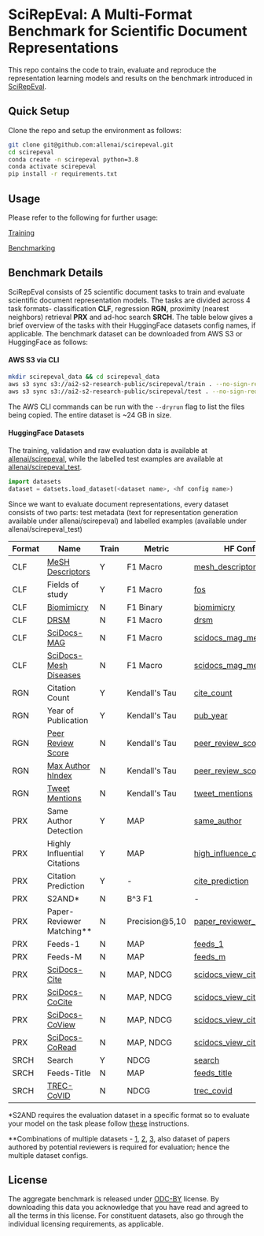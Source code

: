 # SciRepEval: A Multi-Format Benchmark for Scientific Document Representations
This repo contains the code to train, evaluate and reproduce the representation learning models and results on the benchmark introduced in [SciRepEval](https://openreview.net/pdf?id=zfiYcbeQkH).

## Quick Setup
Clone the repo and setup the environment as follows:
```bash
git clone git@github.com:allenai/scirepeval.git
cd scirepeval
conda create -n scirepeval python=3.8
conda activate scirepeval
pip install -r requirements.txt
```
## Usage
Please refer to the following for further usage:

[Training](https://github.com/allenai/scirepeval/blob/main/training/TRAINING.md)

[Benchmarking](https://github.com/allenai/scirepeval/blob/main/BENCHMARKING.md)

## Benchmark Details
SciRepEval consists of 25 scientific document tasks to train and evaluate scientific document representation models. The tasks are divided across 4 task formats- classification **CLF**, regression **RGN**, proximity (nearest neighbors) retrieval **PRX** and ad-hoc search **SRCH**.  The table below gives a brief overview of the tasks with their HuggingFace datasets config names, if applicable. 
The benchmark dataset can be downloaded from AWS S3 or HuggingFace as follows:
#### AWS S3 via CLI
```bash
mkdir scirepeval_data && cd scirepeval_data
aws s3 sync s3://ai2-s2-research-public/scirepeval/train . --no-sign-request
aws s3 sync s3://ai2-s2-research-public/scirepeval/test . --no-sign-request
```
The AWS CLI commands can be run with the `--dryrun`  flag to list the files being copied. The entire dataset is ~24 GB in size.

#### HuggingFace Datasets
The training, validation and raw evaluation data is available at [allenai/scirepeval](https://huggingface.co/datasets/allenai/scirepeval), while the labelled test examples are available at [allenai/scirepeval_test](https://huggingface.co/datasets/allenai/scirepeval_test).

```python
import datasets
dataset = datsets.load_dataset(<dataset name>, <hf config name>)
```

Since we want to evaluate document representations, every dataset consists of two parts: test metadata (text for representation generation available under allenai/scirepeval) and labelled examples (available under allenai/scirepeval_test)

|Format|Name|Train|Metric|HF Config| HF Test Config|
|--|--|--|--|--|--|
|CLF|[MeSH Descriptors](https://www.nlm.nih.gov/databases/download/terms_and_conditions_mesh.html)|Y|F1 Macro|[mesh_descriptors](https://huggingface.co/datasets/allenai/scirepeval/viewer/mesh_descriptors)|[mesh_descriptors](https://huggingface.co/datasets/allenai/scirepeval_test/viewer/mesh_descriptors)|
|CLF|Fields of study|Y|F1 Macro|[fos](https://huggingface.co/datasets/allenai/scirepeval/viewer/fos)|[fos](https://huggingface.co/datasets/allenai/scirepeval_test/viewer/fos)|
|CLF|[Biomimicry](https://github.com/nasa-petal/PeTaL-db)|N|F1 Binary|[biomimicry](https://huggingface.co/datasets/allenai/scirepeval/viewer/biomimicry)|[biomimicry](https://huggingface.co/datasets/allenai/scirepeval_test/viewer/biomimicry)|
|CLF|[DRSM](https://github.com/chanzuckerberg/DRSM-corpus)|N|F1 Macro|[drsm](https://huggingface.co/datasets/allenai/scirepeval/viewer/drsm)|[drsm](https://huggingface.co/datasets/allenai/scirepeval_test/viewer/drsm)|
|CLF|[SciDocs-MAG](https://github.com/allenai/scidocs)|N|F1 Macro|[scidocs_mag_mesh](https://huggingface.co/datasets/allenai/scirepeval/viewer/scidocs_mag_mesh)|[scidocs_mag](https://huggingface.co/datasets/allenai/scirepeval_test/viewer/scidocs_mag)|
|CLF|[SciDocs-Mesh Diseases](https://github.com/allenai/scidocs)|N|F1 Macro|[scidocs_mag_mesh](https://huggingface.co/datasets/allenai/scirepeval/viewer/scidocs_mesh)|[scidocs_mesh](https://huggingface.co/datasets/allenai/scirepeval_test/viewer/scidocs_mag_mesh)|
|RGN|Citation Count|Y|Kendall's Tau|[cite_count](https://huggingface.co/datasets/allenai/scirepeval/viewer/cite_count)|[cite_count](https://huggingface.co/datasets/allenai/scirepeval_test/viewer/cite_count)|
|RGN|Year of Publication|Y|Kendall's Tau|[pub_year](https://huggingface.co/datasets/allenai/scirepeval/viewer/pub_year)|[pub_year](https://huggingface.co/datasets/allenai/scirepeval_test/viewer/pub_year)|
|RGN|[Peer Review Score](https://api.openreview.net)|N|Kendall's Tau|[peer_review_score_hIndex](https://huggingface.co/datasets/allenai/scirepeval/viewer/peer_review_score_hIndex)|[peer_review_score](https://huggingface.co/datasets/allenai/scirepeval_test/viewer/peer_review_score)|
|RGN|[Max Author hIndex](https://api.openreview.net)|N|Kendall's Tau|[peer_review_score_hIndex](https://huggingface.co/datasets/allenai/scirepeval/viewer/peer_review_score_hIndex)|[hIndex](https://huggingface.co/datasets/allenai/scirepeval_test/viewer/hIndex)|
|RGN|[Tweet Mentions](https://github.com/lingo-iitgn/TweetPap)|N|Kendall's Tau|[tweet_mentions](https://huggingface.co/datasets/allenai/scirepeval/viewer/tweet_mentions)|[tweet_mentions](https://huggingface.co/datasets/allenai/scirepeval_test/viewer/tweet_mentions)|
|PRX|Same Author Detection|Y|MAP|[same_author](https://huggingface.co/datasets/allenai/scirepeval/viewer/same_author)|[same_author](https://huggingface.co/datasets/allenai/scirepeval_test/viewer/same_author)|
|PRX|Highly Influential Citations|Y|MAP|[high_influence_cite](https://huggingface.co/datasets/allenai/scirepeval/viewer/high_influence_cite)|[high_influence_cite](https://huggingface.co/datasets/allenai/scirepeval_test/viewer/high_influence_cite)|
|PRX|Citation Prediction|Y|-|[cite_prediction](https://huggingface.co/datasets/allenai/scirepeval/viewer/cite_prediction)|-|
|PRX|S2AND*|N|B^3 F1|-|-|
|PRX|Paper-Reviewer Matching**|N|Precision@5,10|[paper_reviewer_matching](https://huggingface.co/datasets/allenai/scirepeval/viewer/paper_reviewer_matching)|[paper_reviewer_matching](https://huggingface.co/datasets/allenai/scirepeval_test/viewer/paper_reviewer_matching), [reviewers](https://huggingface.co/datasets/allenai/scirepeval_test/viewer/reviewers)|
|PRX|Feeds-1|N|MAP|[feeds_1](https://huggingface.co/datasets/allenai/scirepeval/viewer/feeds_1)|[feeds_1](https://huggingface.co/datasets/allenai/scirepeval_test/viewer/feeds_1)|
|PRX|Feeds-M|N|MAP|[feeds_m](https://huggingface.co/datasets/allenai/scirepeval/viewer/feeds_m)|[feeds_m](https://huggingface.co/datasets/allenai/scirepeval_test/viewer/feeds_m)|
|PRX|[SciDocs-Cite](https://github.com/allenai/scidocs)|N|MAP, NDCG|[scidocs_view_cite_read](https://huggingface.co/datasets/allenai/scirepeval/viewer/scidocs_view_cite_read)|[scidocs_cite](https://huggingface.co/datasets/allenai/scirepeval_test/viewer/scidocs_cite)|
|PRX|[SciDocs-CoCite](https://github.com/allenai/scidocs)|N|MAP, NDCG|[scidocs_view_cite_read](https://huggingface.co/datasets/allenai/scirepeval/viewer/scidocs_view_cite_read)|[scidocs_cocite](https://huggingface.co/datasets/allenai/scirepeval_test/viewer/scidocs_cocite)|
|PRX|[SciDocs-CoView](https://github.com/allenai/scidocs)|N|MAP, NDCG|[scidocs_view_cite_read](https://huggingface.co/datasets/allenai/scirepeval/viewer/scidocs_view_cite_read)|[scidocs_view](https://huggingface.co/datasets/allenai/scirepeval_test/viewer/scidocs_view)|
|PRX|[SciDocs-CoRead](https://github.com/allenai/scidocs)|N|MAP, NDCG|[scidocs_view_cite_read](https://huggingface.co/datasets/allenai/scirepeval/viewer/scidocs_view_cite_read)|[scidocs_read](https://huggingface.co/datasets/allenai/scirepeval_test/viewer/scidocs_read)|
|SRCH|Search|Y|NDCG|[search](https://huggingface.co/datasets/allenai/scirepeval/viewer/search)|[search](https://huggingface.co/datasets/allenai/scirepeval_test/viewer/search)|
|SRCH|Feeds-Title|N|MAP|[feeds_title](https://huggingface.co/datasets/allenai/scirepeval/viewer/feeds_title)|[feeds_title](https://huggingface.co/datasets/allenai/scirepeval_test/viewer/feeds_title)|
|SRCH|[TREC-CoVID](https://ir.nist.gov/trec-covid/data.html)|N|NDCG|[trec_covid](https://huggingface.co/datasets/allenai/scirepeval/viewer/trec_covid)|[trec_covid](https://huggingface.co/datasets/allenai/scirepeval_test/viewer/trec_covid)|

*S2AND requires the evaluation dataset in a specific format so to evaluate your model on the task please follow [these](https://github.com/allenai/scirepeval/blob/main/BENCHMARKING.md#s2and) instructions.

**Combinations of multiple datasets - [1](https://mimno.infosci.cornell.edu/data/nips_reviewer_data.tar.gz), [2](https://web.archive.org/web/20211015210300/http://sifaka.cs.uiuc.edu/ir/data/review.html), [3](https://ieee-dataport.org/open-access/retrorevmatchevalicip16-retrospective-reviewer-matching-dataset-and-evaluation-ieee-icip), also dataset of papers authored by potential reviewers is required for evaluation; hence the multiple dataset configs.

## License
The aggregate benchmark is released under [ODC-BY](https://opendatacommons.org/licenses/by/1.0/) license. By downloading this data you acknowledge that you have read and agreed to all the terms in this license.
For constituent datasets, also go through the individual licensing requirements, as applicable. 

